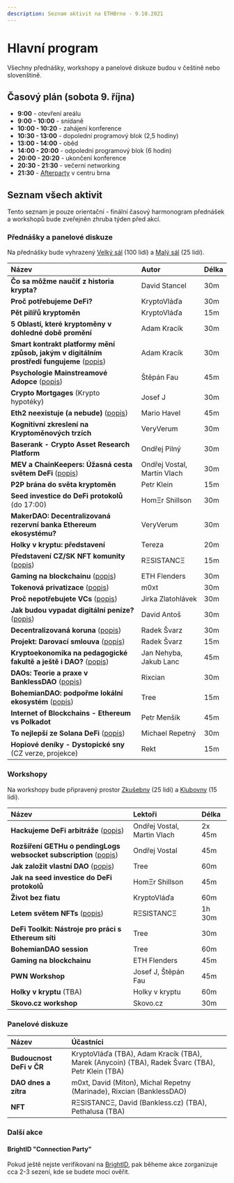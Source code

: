 ```yaml
---
description: Seznam aktivit na ETHBrno - 9.10.2021
---
```


# Hlavní program

Všechny přednášky, workshopy a panelové diskuze budou v češtině nebo slovenštině.

## Časový plán \(sobota 9. října\)

* **9:00** - otevření areálu
* **9:00 - 10:00** - snídaně
* **10:00 - 10:20** - zahájení konference
* **10:30 - 13:00** - dopolední programový blok \(2,5 hodiny\)
* **13:00 - 14:00** - oběd
* **14:00 - 20:00** - odpolední programový blok \(6 hodin\)
* **20:00 - 20:20** - ukončení konference
* **20:30 - 21:30** - večerní networking
* **21:30** - [Afterparty](../doprovodny-program/afterparty-bar-anoda.md) v centru brna

## Seznam všech aktivit

Tento seznam je pouze orientační - finální časový harmonogram přednášek a workshopů bude zveřejněn zhruba týden před akcí.

### Přednášky a panelové diskuze

Na přednášky bude vyhrazený [Velký sál](../misto-konani/#dostupne-prostory) \(100 lidí\) a [Malý sál](../misto-konani/#dostupne-prostory) \(25 lidí\).

| Název | Autor | Délka |
| :--- | :--- | :--- |
| **Čo sa môžme naučiť z historia krypta?** | David Stancel | 30m |
| **Proč potřebujeme DeFi?** | KryptoVláďa | 30m |
| **Pět pilířů kryptoměn** | KryptoVláďa | 15m |
| **5 Oblastí, které kryptoměny v dohledné době promění** | Adam Kracík | 30m |
| **Smart kontrakt platformy mění způsob, jakým v digitálním prostředí fungujeme** \([popis](prednasky.md#smart-kontrakt-platformy-meni-zpusob-jakym-v-digitalnim-prostredi-fungujeme)\) | Adam Kracík | 30m |
| **Psychologie Mainstreamové Adopce** \([popis](prednasky.md#psychologie-mainstreamove-adopce)\) | Štěpán Fau | 45m |
| **Crypto Mortgages** \(Krypto hypotéky\) | Josef J | 30m |
| **Eth2 neexistuje \(a nebude\)** \([popis](https://ethbrno.gwei.cz/program/prednasky#eth2-neexistuje-a-nebude)\) | Mario Havel | 45m |
| **Kognitivní zkreslení na Kryptoměnových trzích** | VeryVerum | 30m |
| **Baserank - Crypto Asset Research Platform** | Ondřej Pilný | 30m |
| **MEV a ChainKeepers: Úžasná cesta světem DeFi** \([popis](prednasky.md#mev-a-chainkeepers-uzasna-cesta-svetem-defi)\) | Ondřej Vostal, Martin Vlach | 30m |
| **P2P brána do světa kryptoměn** | Petr Klein | 15m |
| **Seed investice do DeFi protokolů** \(do 17:00\) | HomΞr Shillson | 30m |
| **MakerDAO: Decentralizovaná rezervní banka Ethereum ekosystému?** | VeryVerum | 30m |
| **Holky v kryptu: představení** | Tereza | 20m |
| **Představení CZ/SK NFT komunity** \([popis](prednasky.md#predstaveni-cz-sk-nft-komunity)\) | RΞSISTANCΞ | 15m |
| **Gaming na blockchainu** \([popis](prednasky.md#gaming-na-blockchainu)\) | ETH Flenders | 30m |
| **Tokenová privatizace** \([popis](prednasky.md#tokenova-privatizace)\) | m0xt | 30m |
| **Proč nepotřebujete VCs** \([popis](prednasky.md#proc-nepotrebujete-vcs)\) | Jirka Zlatohlávek | 30m |
| **Jak budou vypadat digitální peníze?** \([popis](prednasky.md#jak-budou-vypadat-digitalni-penize)\) | David Antoš | 30m |
| **Decentralizovaná koruna** \([popis](prednasky.md#decentralizovana-koruna)\) | Radek Švarz | 30m |
| **Projekt: Darovací smlouva** \([popis](prednasky.md#projekt-darovaci-smlouva)\) | Radek Švarz | 15m |
| **Kryptoekonomika na pedagogické fakultě a ještě i DAO?** \([popis](prednasky.md#kryptoekonomika-na-pedagogicke-fakulte-a-jeste-i-dao)\) | Jan Nehyba, Jakub Lanc | 45m |
| **DAOs: Teorie a praxe v BanklessDAO** \([popis](prednasky.md#daos-teorie-a-praxe-v-banklessdao)\) | Rixcian | 30m |
| **BohemianDAO: podpořme lokální ekosystém** \([popis](prednasky.md#bohemiandao-podporme-lokalni-ekosystem)\) | Tree | 15m |
| **Internet of Blockchains - Ethereum vs Polkadot** | Petr Menšík | 45m |
| **To nejlepší ze Solana DeFi** \([popis](prednasky.md#to-nejlepsi-ze-solana-defi)\) | Michael Repetný | 30m |
| **Hopiové deníky - Dystopické sny** \(CZ verze, projekce\) | Rekt | 15m |

### Workshopy

Na workshopy bude připravený prostor [Zkušebny](../misto-konani/#dostupne-prostory) \(25 lidí\) a [Klubovny](../misto-konani/#dostupne-prostory) \(15 lidí\).

| Název | Lektoři | Délka |
| :--- | :--- | :--- |
| **Hackujeme DeFi arbitráže** \([popis](workshopy/hackujeme-defi-arbitraze.md)\) | Ondřej Vostal, Martin Vlach | 2x 45m |
| **Rozšíření GETHu o pendingLogs websocket subscription** \([popis](workshopy/rozsireni-gethu-o-pendinglogs-websocket-subscription.md)\) | Ondřej Vostal | 45m |
| **Jak založit vlastní DAO** \([popis](workshopy/jak-zalozit-vlastni-dao.md)\) | Tree | 60m |
| **Jak na seed investice do DeFi protokolů** | HomΞr Shillson | 45m |
| **Život bez fiatu** | KryptoVláďa | 60m |
| **Letem světem NFTs** \([popis](workshopy/letem-svetem-nfts.md)\) | RΞSISTANCΞ | 1h 30m |
| **DeFi Toolkit: Nástroje pro práci s Ethereum síti** | Tree | 30m |
| **BohemianDAO session** | Tree | 60m |
| **Gaming na blockchainu** | ETH Flenders | 45m |
| **PWN Workshop** | Josef J, Štěpán Fau | 45m |
| **Holky v kryptu** \(TBA\) | Holky v kryptu | 60m |
| **Skovo.cz workshop** | Skovo.cz | 30m |

### Panelové diskuze

| Název | Účastníci |
| :--- | :--- |
| **Budoucnost DeFi v ČR** | KryptoVláďa \(TBA\), Adam Kracík \(TBA\), Marek \(Anycoin\) \(TBA\), Radek Švarc \(TBA\), Petr Klein \(TBA\) |
| **DAO dnes a zítra** | m0xt, David \(Miton\), Michal Repetny \(Marinade\), Rixcian \(BanklessDAO\) |
| **NFT** | RΞSISTANCΞ, David \(Bankless.cz\) \(TBA\), Pethalusa \(TBA\) |

### Další akce

#### BrightID "Connection Party"

Pokud ještě nejste verifikovaní na [BrightID](https://www.brightid.org/), pak běheme akce zorganizuje cca 2-3 sezení, kde se budete moci ověřit.

